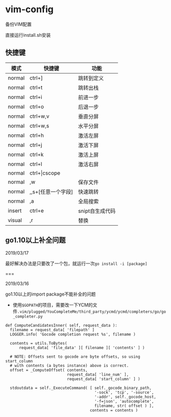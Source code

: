 # vim-config

备份VIM配置

直接运行install.sh安装

## 快捷键

|模式|快捷键|功能|
|---|---|---|
|normal|ctrl+]|跳转到定义|
|normal|ctrl+t|跳转出栈|
|normal|ctrl+i|前进一步|
|normal|ctrl+o|后退一步|
|normal|ctrl+w,v|垂直分屏|
|normal|ctrl+w,s|水平分屏|
|normal|ctrl+h|激活左屏|
|normal|ctrl+j|激活下屏|
|normal|ctrl+k|激活上屏|
|normal|ctrl+l|激活右屏|
|normal|ctrl+\|cscope|
|normal|,w|保存文件|
|normal|,,s+[任意一个字段]|快速跳转|
|normal|,a|全局搜索|
|insert|ctrl+e|snipt自生成代码|
|visual|,r|替换|

## go1.10以上补全问题

2019/03/17

最好解决办法是只要改了一个包，就运行一次`go install -i [package]`

===

2019/03/16

go1.10以上的import package不能补全的问题

- 使用`$GOPATH`的项目，需要改一下YCM的文件`.vim/plugged/YouCompleteMe/third_party/ycmd/ycmd/completers/go/go_completer.py`
```
def ComputeCandidatesInner( self, request_data ):
  filename = request_data[ 'filepath' ]
  LOGGER.info( 'Gocode completion request %s', filename )

  contents = utils.ToBytes(
      request_data[ 'file_data' ][ filename ][ 'contents' ] )

  # NOTE: Offsets sent to gocode are byte offsets, so using start_column
  # with contents (a bytes instance) above is correct.
  offset = _ComputeOffset( contents,
                           request_data[ 'line_num' ],
                           request_data[ 'start_column' ] )

  stdoutdata = self._ExecuteCommand( [ self._gocode_binary_path,
                                       '-sock', 'tcp', '-source',
                                       '-addr', self._gocode_host,
                                       '-f=json', 'autocomplete',
                                       filename, str( offset ) ],
                                     contents = contents )
```
